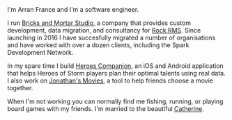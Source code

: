 <profile-image />
I'm Arran France and I'm a software engineer.

I run [Bricks and Mortar Studio](https://bricksandmortarstudio.com), a company that provides custom development, data migration, and consultancy for [Rock RMS](https://www.rockrms.com). Since launching in 2016 I have succesfully migrated a number of organisations and have worked with over a dozen clients, including the Spark Development Network.

In my spare time I build [Heroes Companion](https://github.com/arranf/Heroes-Companion), an iOS and Android application that helps Heroes of Storm players plan their optimal talents using real data. I also work on [Jonathan's Movies](https://github.com/arranf/jonathans-movies-client), a tool to help friends choose a movie together.

When I'm not working you can normally find me fishing, running, or playing board games with my friends. I'm married to the beautiful [Catherine](https://catherinefrance.co.uk/).